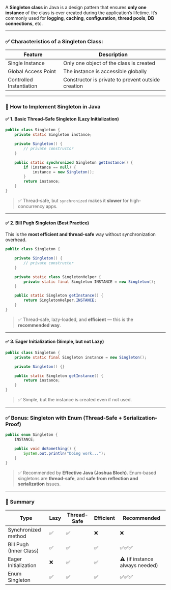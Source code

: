 A **Singleton class** in Java is a design pattern that ensures **only one instance** of the class is ever created during the application’s lifetime. It’s commonly used for **logging**, **caching**, **configuration**, **thread pools**, **DB connections**, etc.

---

### ✅ Characteristics of a Singleton Class:

| Feature                  | Description                                        |
| ------------------------ | -------------------------------------------------- |
| Single Instance          | Only one object of the class is created            |
| Global Access Point      | The instance is accessible globally                |
| Controlled Instantiation | Constructor is private to prevent outside creation |

---

### 🔧 How to Implement Singleton in Java

#### ✅ 1. **Basic Thread-Safe Singleton (Lazy Initialization)**

```java
public class Singleton {
    private static Singleton instance;

    private Singleton() {
        // private constructor
    }

    public static synchronized Singleton getInstance() {
        if (instance == null) {
            instance = new Singleton();
        }
        return instance;
    }
}
```

> ✅ Thread-safe, but `synchronized` makes it **slower** for high-concurrency apps.

---

#### ✅ 2. **Bill Pugh Singleton (Best Practice)**

This is the **most efficient and thread-safe** way without synchronization overhead.

```java
public class Singleton {

    private Singleton() {
        // private constructor
    }

    private static class SingletonHelper {
        private static final Singleton INSTANCE = new Singleton();
    }

    public static Singleton getInstance() {
        return SingletonHelper.INSTANCE;
    }
}
```

> ✅ Thread-safe, lazy-loaded, and **efficient** — this is the **recommended way**.

---

#### ✅ 3. **Eager Initialization (Simple, but not Lazy)**

```java
public class Singleton {
    private static final Singleton instance = new Singleton();

    private Singleton() {}

    public static Singleton getInstance() {
        return instance;
    }
}
```

> ✅ Simple, but the instance is created even if not used.

---

### ✅ Bonus: Singleton with Enum (Thread-Safe + Serialization-Proof)

```java
public enum Singleton {
    INSTANCE;

    public void doSomething() {
        System.out.println("Doing work...");
    }
}
```

> ✅ Recommended by **Effective Java (Joshua Bloch)**.
> Enum-based singletons are **thread-safe**, and **safe from reflection and serialization** issues.

---

### 🧠 Summary

| Type                    | Lazy | Thread-Safe | Efficient | Recommended                    |
| ----------------------- | ---- | ----------- | --------- | ------------------------------ |
| Synchronized method     | ✅    | ✅           | ❌         | ❌                              |
| Bill Pugh (Inner Class) | ✅    | ✅           | ✅         | ✅✅✅                            |
| Eager Initialization    | ❌    | ✅           | ✅         | ⚠️ (if instance always needed) |
| Enum Singleton          | ✅    | ✅           | ✅         | ✅✅✅                            |

